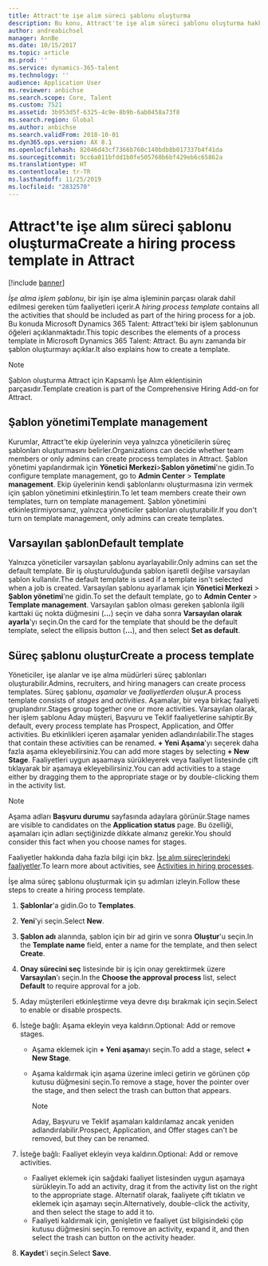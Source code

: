 ```yaml
---
title: Attract'te işe alım süreci şablonu oluşturma
description: Bu konu, Attract'te işe alım süreci şablonu oluşturma hakkında bilgi sağlar.
author: andreabichsel
manager: AnnBe
ms.date: 10/15/2017
ms.topic: article
ms.prod: ''
ms.service: dynamics-365-talent
ms.technology: ''
audience: Application User
ms.reviewer: anbichse
ms.search.scope: Core, Talent
ms.custom: 7521
ms.assetid: 3b953d5f-6325-4c9e-8b9b-6ab0458a73f8
ms.search.region: Global
ms.author: anbichse
ms.search.validFrom: 2018-10-01
ms.dyn365.ops.version: AX 8.1
ms.openlocfilehash: 82046d43cf7366b760c140bdb8b017337b4f41da
ms.sourcegitcommit: 9cc6a011bfdd1b0fe505760b6bf429eb6c65862a
ms.translationtype: HT
ms.contentlocale: tr-TR
ms.lasthandoff: 11/25/2019
ms.locfileid: "2832570"
---
```

# <a name="create-a-hiring-process-template-in-attract"></a><span data-ttu-id="649b8-103">Attract'te işe alım süreci şablonu oluşturma</span><span class="sxs-lookup"><span data-stu-id="649b8-103">Create a hiring process template in Attract</span></span>

[!include [banner](includes/banner.md)]

<span data-ttu-id="649b8-104">*İşe alma işlem şablonu*, bir işin işe alma işleminin parçası olarak dahil edilmesi gereken tüm faaliyetleri içerir.</span><span class="sxs-lookup"><span data-stu-id="649b8-104">A *hiring process template* contains all the activities that should be included as part of the hiring process for a job.</span></span> <span data-ttu-id="649b8-105">Bu konuda Microsoft Dynamics 365 Talent: Attract'teki bir işlem şablonunun öğeleri açıklanmaktadır.</span><span class="sxs-lookup"><span data-stu-id="649b8-105">This topic describes the elements of a process template in Microsoft Dynamics 365 Talent: Attract.</span></span> <span data-ttu-id="649b8-106">Bu aynı zamanda bir şablon oluşturmayı açıklar.</span><span class="sxs-lookup"><span data-stu-id="649b8-106">It also explains how to create a template.</span></span>

> [!NOTE]
> <span data-ttu-id="649b8-107">Şablon oluşturma Attract için Kapsamlı İşe Alım eklentisinin parçasıdır.</span><span class="sxs-lookup"><span data-stu-id="649b8-107">Template creation is part of the Comprehensive Hiring Add-on for Attract.</span></span>

## <a name="template-management"></a><span data-ttu-id="649b8-108">Şablon yönetimi</span><span class="sxs-lookup"><span data-stu-id="649b8-108">Template management</span></span>

<span data-ttu-id="649b8-109">Kurumlar, Attract'te ekip üyelerinin veya yalnızca yöneticilerin süreç şablonları oluşturmasını belirler.</span><span class="sxs-lookup"><span data-stu-id="649b8-109">Organizations can decide whether team members or only admins can create process templates in Attract.</span></span> <span data-ttu-id="649b8-110">Şablon yönetimi yapılandırmak için **Yönetici Merkezi**\>**Şablon yönetimi**'ne gidin.</span><span class="sxs-lookup"><span data-stu-id="649b8-110">To configure template management, go to **Admin Center** \> **Template management**.</span></span> <span data-ttu-id="649b8-111">Ekip üyelerinin kendi şablonlarını oluşturmasına izin vermek için şablon yönetimini etkinleştirin.</span><span class="sxs-lookup"><span data-stu-id="649b8-111">To let team members create their own templates, turn on template management.</span></span> <span data-ttu-id="649b8-112">Şablon yönetimini etkinleştirmiyorsanız, yalnızca yöneticiler şablonları oluşturabilir.</span><span class="sxs-lookup"><span data-stu-id="649b8-112">If you don't turn on template management, only admins can create templates.</span></span>

## <a name="default-template"></a><span data-ttu-id="649b8-113">Varsayılan şablon</span><span class="sxs-lookup"><span data-stu-id="649b8-113">Default template</span></span>

<span data-ttu-id="649b8-114">Yalnızca yöneticiler varsayılan şablonu ayarlayabilir.</span><span class="sxs-lookup"><span data-stu-id="649b8-114">Only admins can set the default template.</span></span> <span data-ttu-id="649b8-115">Bir iş oluşturulduğunda şablon işaretli değilse varsayılan şablon kullanılır.</span><span class="sxs-lookup"><span data-stu-id="649b8-115">The default template is used if a template isn't selected when a job is created.</span></span> <span data-ttu-id="649b8-116">Varsayılan şablonu ayarlamak için **Yönetici Merkezi** \> **Şablon yönetimi**'ne gidin.</span><span class="sxs-lookup"><span data-stu-id="649b8-116">To set the default template, go to **Admin Center** \> **Template management**.</span></span> <span data-ttu-id="649b8-117">Varsayılan şablon olması gereken şablonla ilgili karttaki üç nokta düğmesini (**...**) seçin ve daha sonra **Varsayılan olarak ayarla**'yı seçin.</span><span class="sxs-lookup"><span data-stu-id="649b8-117">On the card for the template that should be the default template, select the ellipsis button (**...**), and then select **Set as default**.</span></span>

## <a name="create-a-process-template"></a><span data-ttu-id="649b8-118">Süreç şablonu oluştur</span><span class="sxs-lookup"><span data-stu-id="649b8-118">Create a process template</span></span>

<span data-ttu-id="649b8-119">Yöneticiler, işe alanlar ve işe alma müdürleri süreç şablonları oluşturabilir.</span><span class="sxs-lookup"><span data-stu-id="649b8-119">Admins, recruiters, and hiring managers can create process templates.</span></span> <span data-ttu-id="649b8-120">Süreç şablonu, *aşamalar* ve *faaliyetlerden* oluşur.</span><span class="sxs-lookup"><span data-stu-id="649b8-120">A process template consists of *stages* and *activities*.</span></span> <span data-ttu-id="649b8-121">Aşamalar, bir veya birkaç faaliyeti gruplandırır.</span><span class="sxs-lookup"><span data-stu-id="649b8-121">Stages group together one or more activities.</span></span> <span data-ttu-id="649b8-122">Varsayılan olarak, her işlem şablonu Aday müşteri, Başvuru ve Teklif faaliyetlerine sahiptir.</span><span class="sxs-lookup"><span data-stu-id="649b8-122">By default, every process template has Prospect, Application, and Offer activities.</span></span> <span data-ttu-id="649b8-123">Bu etkinlikleri içeren aşamalar yeniden adlandırılabilir.</span><span class="sxs-lookup"><span data-stu-id="649b8-123">The stages that contain these activities can be renamed.</span></span> <span data-ttu-id="649b8-124">**+ Yeni Aşama**'yı seçerek daha fazla aşama ekleyebilirsiniz.</span><span class="sxs-lookup"><span data-stu-id="649b8-124">You can add more stages by selecting **+ New Stage**.</span></span> <span data-ttu-id="649b8-125">Faaliyetleri uygun aşaamaya sürükleyerek veya faaliyet listesinde çift tıklayarak bir aşamaya ekleyebilirsiniz.</span><span class="sxs-lookup"><span data-stu-id="649b8-125">You can add activities to a stage either by dragging them to the appropriate stage or by double-clicking them in the activity list.</span></span>

> [!NOTE]
> <span data-ttu-id="649b8-126">Aşama adları **Başvuru durumu** sayfasında adaylara görünür.</span><span class="sxs-lookup"><span data-stu-id="649b8-126">Stage names are visible to candidates on the **Application status** page.</span></span> <span data-ttu-id="649b8-127">Bu özelliği, aşamaları için adları seçtiğinizde dikkate almanız gerekir.</span><span class="sxs-lookup"><span data-stu-id="649b8-127">You should consider this fact when you choose names for stages.</span></span>

<span data-ttu-id="649b8-128">Faaliyetler hakkında daha fazla bilgi için bkz. [İşe alım süreçlerindeki faaliyetler](./activities-attract.md).</span><span class="sxs-lookup"><span data-stu-id="649b8-128">To learn more about activities, see [Activities in hiring processes](./activities-attract.md).</span></span>

<span data-ttu-id="649b8-129">İşe alma süreç şablonu oluşturmak için şu adımları izleyin.</span><span class="sxs-lookup"><span data-stu-id="649b8-129">Follow these steps to create a hiring process template.</span></span>

1. <span data-ttu-id="649b8-130">**Şablonlar**'a gidin.</span><span class="sxs-lookup"><span data-stu-id="649b8-130">Go to **Templates**.</span></span>
2. <span data-ttu-id="649b8-131">**Yeni**'yi seçin.</span><span class="sxs-lookup"><span data-stu-id="649b8-131">Select **New**.</span></span>
3. <span data-ttu-id="649b8-132">**Şablon adı** alanında, şablon için bir ad girin ve sonra **Oluştur**'u seçin.</span><span class="sxs-lookup"><span data-stu-id="649b8-132">In the **Template name** field, enter a name for the template, and then select **Create**.</span></span>
4. <span data-ttu-id="649b8-133">**Onay sürecini seç** listesinde bir iş için onay gerektirmek üzere **Varsayılan**'ı seçin.</span><span class="sxs-lookup"><span data-stu-id="649b8-133">In the **Choose the approval process** list, select **Default** to require approval for a job.</span></span>
5. <span data-ttu-id="649b8-134">Aday müşterileri etkinleştirme veya devre dışı bırakmak için seçin.</span><span class="sxs-lookup"><span data-stu-id="649b8-134">Select to enable or disable prospects.</span></span>
6. <span data-ttu-id="649b8-135">İsteğe bağlı: Aşama ekleyin veya kaldırın.</span><span class="sxs-lookup"><span data-stu-id="649b8-135">Optional: Add or remove stages.</span></span>

    - <span data-ttu-id="649b8-136">Aşama eklemek için **+ Yeni aşama**yı seçin.</span><span class="sxs-lookup"><span data-stu-id="649b8-136">To add a stage, select **+ New Stage**.</span></span>
    - <span data-ttu-id="649b8-137">Aşama kaldırmak için aşama üzerine imleci getirin ve görünen çöp kutusu düğmesini seçin.</span><span class="sxs-lookup"><span data-stu-id="649b8-137">To remove a stage, hover the pointer over the stage, and then select the trash can button that appears.</span></span>

        > [!NOTE]
        > <span data-ttu-id="649b8-138">Aday, Başvuru ve Teklif aşamaları kaldırılamaz ancak yeniden adlandırılabilir.</span><span class="sxs-lookup"><span data-stu-id="649b8-138">Prospect, Application, and Offer stages can't be removed, but they can be renamed.</span></span>

7. <span data-ttu-id="649b8-139">İsteğe bağlı: Faaliyet ekleyin veya kaldırın.</span><span class="sxs-lookup"><span data-stu-id="649b8-139">Optional: Add or remove activities.</span></span>

    - <span data-ttu-id="649b8-140">Faaliyet eklemek için sağdaki faaliyet listesinden uygun aşamaya sürükleyin.</span><span class="sxs-lookup"><span data-stu-id="649b8-140">To add an activity, drag it from the activity list on the right to the appropriate stage.</span></span> <span data-ttu-id="649b8-141">Alternatif olarak, faaliyete çift tıklatın ve eklemek için aşamayı seçin.</span><span class="sxs-lookup"><span data-stu-id="649b8-141">Alternatively, double-click the activity, and then select the stage to add it to.</span></span>
    - <span data-ttu-id="649b8-142">Faaliyeti kaldırmak için, genişletin ve faaliyet üst bilgisindeki çöp kutusu düğmesini seçin.</span><span class="sxs-lookup"><span data-stu-id="649b8-142">To remove an activity, expand it, and then select the trash can button on the activity header.</span></span>

8. <span data-ttu-id="649b8-143">**Kaydet**'i seçin.</span><span class="sxs-lookup"><span data-stu-id="649b8-143">Select **Save**.</span></span>
